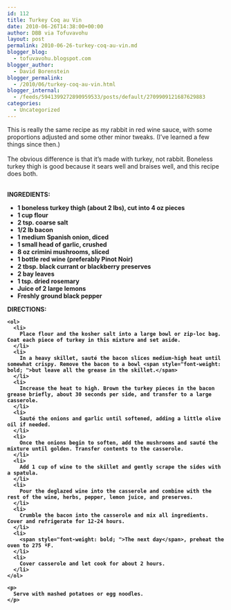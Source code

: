 ```yaml
---
id: 112
title: Turkey Coq au Vin
date: 2010-06-26T14:38:00+00:00
author: DBB via Tofuvavohu
layout: post
permalink: 2010-06-26-turkey-coq-au-vin.md
blogger_blog:
  - tofuvavohu.blogspot.com
blogger_author:
  - David Borenstein
blogger_permalink:
  - /2010/06/turkey-coq-au-vin.html
blogger_internal:
  - /feeds/5941399272890959533/posts/default/2709909121687629883
categories:
  - Uncategorized
---
```


<span style="font-weight: bold; "> 

<div>
  <span style="font-weight: normal;">This is really the same recipe as my rabbit in red wine sauce, with some proportions adjusted and some other minor tweaks. (I&#8217;ve learned a few things since then.)</span>
</div>

<div>
  <span style="font-weight: normal;"><br /></span>
</div>

<div>
  <span style="font-weight: normal;">The obvious difference is that it&#8217;s made with turkey, not rabbit. Boneless turkey thigh is good because it sears well and braises well, and this recipe does both.</span>
</div>

<div>
  <span style="font-weight: normal;"><br /></span>
</div>

<p>
  INGREDIENTS:<br /></span> 
  
  <ul>
    <li>
      1 boneless turkey thigh (about 2 lbs), cut into 4 oz pieces
    </li>
    <li>
      1 cup flour
    </li>
    <li>
      2 tsp. coarse salt
    </li>
    <li>
      1/2 lb bacon
    </li>
    <li>
      1 medium Spanish onion, diced
    </li>
    <li>
      1 small head of garlic, crushed
    </li>
    <li>
      8 oz crimini mushrooms, sliced
    </li>
    <li>
      1 bottle red wine (preferably Pinot Noir)
    </li>
    <li>
      2 tbsp. black currant or blackberry preserves
    </li>
    <li>
      2 bay leaves
    </li>
    <li>
      1 tsp. dried rosemary
    </li>
    <li>
      Juice of 2 large lemons
    </li>
    <li>
      Freshly ground black pepper
    </li>
  </ul>
  
  <p>
    <span style="font-weight: bold; ">DIRECTIONS:<br /></span> 
    
    <ol>
      <li>
        Place flour and the kosher salt into a large bowl or zip-loc bag. Coat each piece of turkey in this mixture and set aside.
      </li>
      <li>
        In a heavy skillet, sauté the bacon slices medium-high heat until somewhat crispy. Remove the bacon to a bowl <span style="font-weight: bold; ">but leave all the grease in the skillet.</span>
      </li>
      <li>
        Increase the heat to high. Brown the turkey pieces in the bacon grease briefly, about 30 seconds per side, and transfer to a large casserole.
      </li>
      <li>
        Sauté the onions and garlic until softened, adding a little olive oil if needed.
      </li>
      <li>
        Once the onions begin to soften, add the mushrooms and sauté the mixture until golden. Transfer contents to the casserole.
      </li>
      <li>
        Add 1 cup of wine to the skillet and gently scrape the sides with a spatula.
      </li>
      <li>
        Pour the deglazed wine into the casserole and combine with the rest of the wine, herbs, pepper, lemon juice, and preserves.
      </li>
      <li>
        Crumble the bacon into the casserole and mix all ingredients. Cover and refrigerate for 12-24 hours.
      </li>
      <li>
        <span style="font-weight: bold; ">The next day</span>, preheat the oven to 275 ºF.
      </li>
      <li>
        Cover casserole and let cook for about 2 hours.
      </li>
    </ol>
    
    <p>
      Serve with mashed potatoes or egg noodles.
    </p>